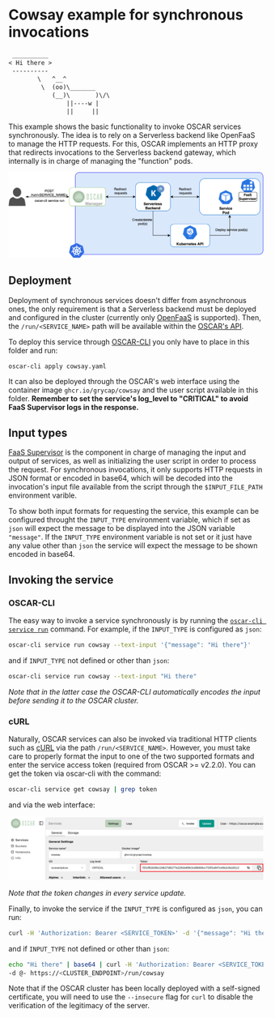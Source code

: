 # Cowsay example for synchronous invocations

```
 __________
< Hi there >
 ----------
        \   ^__^
         \  (oo)\_______
            (__)\       )\/\
                ||----w |
                ||     ||

```

This example shows the basic functionality to invoke OSCAR services
synchronously. The idea is to rely on a Serverless backend like OpenFaaS to
manage the HTTP requests. For this, OSCAR implements an HTTP proxy that
redirects invocations to the Serverless backend gateway, which internally is
in charge of managing the "function" pods.

![oscar-sync.png](../../docs/images/oscar-sync.png)

## Deployment

Deployment of synchronous services doesn't differ from asynchronous ones, the
only requirement is that a Serverless backend must be deployed and configured
in the cluster (currently only [OpenFaaS](https://github.com/openfaas/faas) is
supported). Then, the `/run/<SERVICE_NAME>` path will be available within the
[OSCAR's API](https://grycap.github.io/oscar/api/).

To deploy this service through
[OSCAR-CLI](https://github.com/grycap/oscar-cli) you only have to place in
this folder and run:

```sh
oscar-cli apply cowsay.yaml
```

It can also be deployed through the OSCAR's web interface using the container
image `ghcr.io/grycap/cowsay` and the user script available in this folder.
**Remember to set the service's log_level to "CRITICAL" to avoid FaaS
Supervisor logs in the response.**

## Input types

[FaaS Supervisor](https://github.com/grycap/faas-supervisor) is the component
in charge of managing the input and output of services, as well as
initializing the user script in order to process the request. For synchronous
invocations, it only supports HTTP requests in JSON format or encoded in
base64, which will be decoded into the invocation's input file available from
the script through the `$INPUT_FILE_PATH` environment varible.

To show both input formats for requesting the service, this example can be
configured throught the `INPUT_TYPE` environment variable, which if set as
`json` will expect the message to be displayed into the JSON variable
`"message"`. If the `INPUT_TYPE` environment variable is not set or it just
have any value other than `json` the service will expect the message to be
shown encoded in base64.

## Invoking the service

### OSCAR-CLI

The easy way to invoke a service synchronously is by running the
[`oscar-cli service run`](https://github.com/grycap/oscar-cli#run) command.
For example, if the `INPUT_TYPE` is configured as `json`:

```sh
oscar-cli service run cowsay --text-input '{"message": "Hi there"}'
```

and if `INPUT_TYPE` not defined or other than `json`:

```sh
oscar-cli service run cowsay --text-input "Hi there"
```

*Note that in the latter case the OSCAR-CLI automatically encodes the input
before sending it to the OSCAR cluster.*

### cURL

Naturally, OSCAR services can also be invoked via traditional HTTP clients
such as [cURL](https://curl.se/) via the path `/run/<SERVICE_NAME>`. However,
you must take care to properly format the input to one of the two supported
formats and enter the service access token (required from OSCAR >= v2.2.0).
You can get the token via oscar-cli with the command:

```sh
oscar-cli service get cowsay | grep token
```

and via the web interface:

![oscar-ui-service-token.png](../../docs/images/usage/oscar-ui-service-token.png)

*Note that the token changes in every service update.*

Finally, to invoke the service if the `INPUT_TYPE` is configured as `json`,
you can run:

```sh
curl -H 'Authorization: Bearer <SERVICE_TOKEN>' -d '{"message": "Hi there"}' https://<CLUSTER_ENDPOINT>/run/cowsay
```

and if `INPUT_TYPE` not defined or other than `json`:

```sh
echo "Hi there" | base64 | curl -H 'Authorization: Bearer <SERVICE_TOKEN>' \
-d @- https://<CLUSTER_ENDPOINT>/run/cowsay
```
Note that if the OSCAR cluster has been locally deployed with a self-signed certificate, you will need to use the `--insecure` flag for `curl` to disable the verification of the legitimacy of the server.